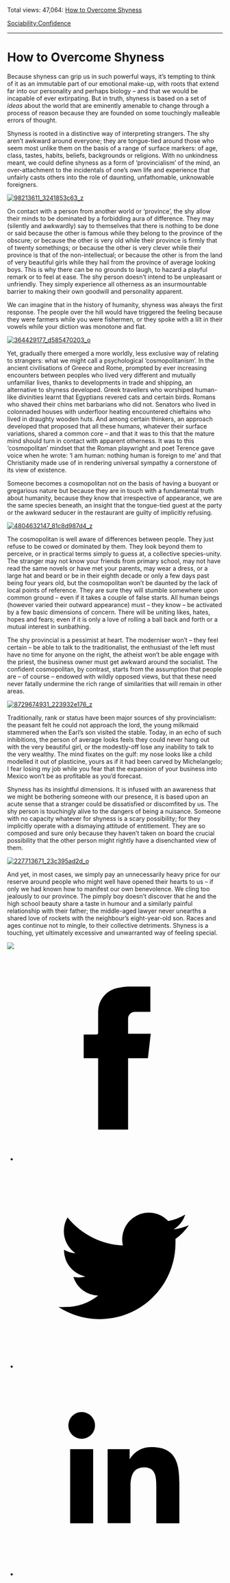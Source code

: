 Total views: 47,064: [How to Overcome Shyness](https://www.theschooloflife.com/thebookoflife/how-to-overcome-shyness/)

[Sociability:](https://www.theschooloflife.com/thebookoflife/category/sociability/)[Confidence](https://www.theschooloflife.com/thebookoflife/category/sociability/confidence/)

* * *

# How to Overcome Shyness
<style>
						.alignnone {
  display: block;
  margin-left: auto;
  margin-right: auto;
  align: center:
}

.addtoany_share_save_container {
display:none;
}

.wp-block-image {
		display: block;
  margin-left: auto;
  margin-right: auto;
  width: 50%;
}

.aligncenter {
display: block;
  margin-left: auto;
  margin-right: auto;
  align: center:
}

@media only screen and (max-width: 500px) {
  .wp-block-image {
		display: block;
  margin-left: auto;
  margin-right: auto;
  width: 100%;
} }

h1 {max-width: 600px !important;
}
.s18-single-post .content-area .site-main article .post-cat-header-display + .old-wrapper p {
    font-size: 1.200em
}
						</style>

Because shyness can grip us in such powerful ways, it’s tempting to think of it as an immutable part of our emotional make-up, with roots that extend far into our personality and perhaps biology – and that we would be incapable of ever extirpating. But in truth, shyness is based on a set of _ideas_ about the world that are eminently amenable to change through a process of reason because they are founded on some touchingly malleable errors of thought.

Shyness is rooted in a distinctive way of interpreting strangers. The shy aren’t awkward around everyone; they are tongue-tied around those who seem most unlike them on the basis of a range of surface markers: of age, class, tastes, habits, beliefs, backgrounds or religions. With no unkindness meant, we could define shyness as a form of ‘provincialism’ of the mind, an over-attachment to the incidentals of one’s own life and experience that unfairly casts others into the role of daunting, unfathomable, unknowable foreigners.

[![98213611_3241853c63_z](https://www.theschooloflife.com/thebookoflife/wp-content/uploads/2016/10/98213611_3241853c63_z.jpg)](http://www.thebookoflife.org/wp-content/uploads/2016/10/98213611_3241853c63_z.jpg)

On contact with a person from another world or ‘province’, the shy allow their minds to be dominated by a forbidding aura of difference. They may (silently and awkwardly) say to themselves that there is nothing to be done or said because the other is famous while they belong to the province of the obscure; or because the other is very old while their province is firmly that of twenty somethings; or because the other is very clever while their province is that of the non-intellectual; or because the other is from the land of very beautiful girls while they hail from the province of average looking boys. This is why there can be no grounds to laugh, to hazard a playful remark or to feel at ease. The shy person doesn’t intend to be unpleasant or unfriendly. They simply experience all otherness as an insurmountable barrier to making their own goodwill and personality apparent.

We can imagine that in the history of humanity, shyness was always the first response. The people over the hill would have triggered the feeling because they were farmers while you were fishermen, or they spoke with a lilt in their vowels while your diction was monotone and flat.

[![364429177_d585470203_o](https://www.theschooloflife.com/thebookoflife/wp-content/uploads/2016/10/364429177_d585470203_o.jpg)](http://www.thebookoflife.org/wp-content/uploads/2016/10/364429177_d585470203_o.jpg)

Yet, gradually there emerged a more worldly, less exclusive way of relating to strangers: what we might call a psychological ‘cosmopolitanism’. In the ancient civilisations of Greece and Rome, prompted by ever increasing encounters between peoples who lived very different and mutually unfamiliar lives, thanks to developments in trade and shipping, an alternative to shyness developed. Greek travellers who worshiped human-like divinities learnt that Egyptians revered cats and certain birds. Romans who shaved their chins met barbarians who did not. Senators who lived in colonnaded houses with underfloor heating encountered chieftains who lived in draughty wooden huts. And among certain thinkers, an approach developed that proposed that all these humans, whatever their surface variations, shared a common core – and that it was to this that the mature mind should turn in contact with apparent otherness. It was to this ‘cosmopolitan’ mindset that the Roman playwright and poet Terence gave voice when he wrote: ‘I am human: nothing human is foreign to me’ and that Christianity made use of in rendering universal sympathy a cornerstone of its view of existence.

Someone becomes a cosmopolitan not on the basis of having a buoyant or gregarious nature but because they are in touch with a fundamental truth about humanity, because they know that irrespective of appearance, we are the same species beneath, an insight that the tongue-tied guest at the party or the awkward seducer in the restaurant are guilty of implicitly refusing.

[![4804632147_81c8d987d4_z](https://www.theschooloflife.com/thebookoflife/wp-content/uploads/2016/10/4804632147_81c8d987d4_z.jpg)](http://www.thebookoflife.org/wp-content/uploads/2016/10/4804632147_81c8d987d4_z.jpg)

The cosmopolitan is well aware of differences between people. They just refuse to be cowed or dominated by them. They look beyond them to perceive, or in practical terms simply to guess at, a collective species-unity. The stranger may not know your friends from primary school, may not have read the same novels or have met your parents, may wear a dress, or a large hat and beard or be in their eighth decade or only a few days past being four years old, but the cosmopolitan won’t be daunted by the lack of local points of reference. They are sure they will stumble somewhere upon common ground – even if it takes a couple of false starts. All human beings (however varied their outward appearance) must – they know – be activated by a few basic dimensions of concern. There will be uniting likes, hates, hopes and fears; even if it is only a love of rolling a ball back and forth or a mutual interest in sunbathing.

The shy provincial is a pessimist at heart. The moderniser won’t – they feel certain – be able to talk to the traditionalist, the enthusiast of the left must have no time for anyone on the right, the atheist won’t be able engage with the priest, the business owner must get awkward around the socialist. The confident cosmopolitan, by contrast, starts from the assumption that people are – of course – endowed with wildly opposed views, but that these need never fatally undermine the rich range of similarities that will remain in other areas.

[![8729674931_223932e176_z](https://www.theschooloflife.com/thebookoflife/wp-content/uploads/2016/10/8729674931_223932e176_z.jpg)](http://www.thebookoflife.org/wp-content/uploads/2016/10/8729674931_223932e176_z.jpg)

Traditionally, rank or status have been major sources of shy provincialism: the peasant felt he could not approach the lord, the young milkmaid stammered when the Earl’s son visited the stable. Today, in an echo of such inhibitions, the person of average looks feels they could never hang out with the very beautiful girl, or the modestly-off lose any inability to talk to the very wealthy. The mind fixates on the gulf: my nose looks like a child modelled it out of plasticine, yours as if it had been carved by Michelangelo; I fear losing my job while you fear that the expansion of your business into Mexico won’t be as profitable as you’d forecast.

Shyness has its insightful dimensions. It is infused with an awareness that we might be bothering someone with our presence, it is based upon an acute sense that a stranger could be dissatisfied or discomfited by us. The shy person is touchingly alive to the dangers of being a nuisance. Someone with no capacity whatever for shyness is a scary possibility; for they implicitly operate with a dismaying attitude of entitlement. They are so composed and sure only because they haven’t taken on board the crucial possibility that the other person might rightly have a disenchanted view of them.

[![227713671_23c395ad2d_o](https://www.theschooloflife.com/thebookoflife/wp-content/uploads/2016/10/227713671_23c395ad2d_o.jpg)](http://www.thebookoflife.org/wp-content/uploads/2016/10/227713671_23c395ad2d_o.jpg)

And yet, in most cases, we simply pay an unnecessarily heavy price for our reserve around people who might well have opened their hearts to us – if only we had known how to manifest our own benevolence. We cling too jealously to our province. The pimply boy doesn’t discover that he and the high school beauty share a taste in humour and a similarly painful relationship with their father; the middle-aged lawyer never unearths a shared love of rockets with the neighbour’s eight-year-old son. Races and ages continue not to mingle, to their collective detriments. Shyness is a touching, yet ultimately excessive and unwarranted way of feeling special.

[![](https://img.youtube.com/vi/I4I-nwdBjuw/0.jpg)](https://www.youtube.com/embed/I4I-nwdBjuw '')
<style>
    .iframe-class { display: block !important; }
</style>

- [<svg xmlns="http://www.w3.org/2000/svg" viewbox="0 0 26 26"><title>Facebook</title>
                    <g>
                        <path d="M8.38,10H9.92c.2,0,.29,0,.29-.28,0-.82,0-1.64,0-2.46a3.05,3.05,0,0,1,2.57-3.15A7.22,7.22,0,0,1,14,3.95c.86,0,1.71,0,2.57,0h.25v3.2h-2A.85.85,0,0,0,14,8c0,.62,0,1.24,0,1.91h2.87L16.51,13H14v9H10.21V13H8.38Z"></path>
                    </g>
                </svg>](http://www.facebook.com/sharer/sharer.php?u=https://www.theschooloflife.com/thebookoflife/how-to-overcome-shyness/)
- [<svg xmlns="http://www.w3.org/2000/svg" viewbox="0 0 26 26"><title>Twitter</title>
                    <path d="M21.69,7.9a6.75,6.75,0,0,1-1.94.53,3.39,3.39,0,0,0,1.48-1.87,6.76,6.76,0,0,1-2.14.82,3.38,3.38,0,0,0-5.75,3.08,9.59,9.59,0,0,1-7-3.53,3.38,3.38,0,0,0,1,4.51A3.36,3.36,0,0,1,5.89,11v0A3.38,3.38,0,0,0,8.6,14.37a3.39,3.39,0,0,1-1.53.06,3.38,3.38,0,0,0,3.15,2.35A6.78,6.78,0,0,1,6,18.22a6.87,6.87,0,0,1-.81,0A9.6,9.6,0,0,0,20,10.08q0-.22,0-.44A6.86,6.86,0,0,0,21.69,7.9Z"></path>
                </svg>](http://twitter.com/share?url=https://www.theschooloflife.com/thebookoflife/how-to-overcome-shyness/&text=&via=theschooloflife)
- [<svg xmlns="http://www.w3.org/2000/svg" viewbox="0 0 26 26"><title>LinkedIn</title>
<path class="cls-2" d="M6.67,10H9.58v9.36H6.67ZM8.13,5.32A1.69,1.69,0,1,1,6.44,7,1.69,1.69,0,0,1,8.13,5.32"></path><path class="cls-2" d="M11.41,10H14.2v1.28h0A3.06,3.06,0,0,1,17,9.75c2.95,0,3.49,1.94,3.49,4.46v5.14H17.57V14.79c0-1.09,0-2.48-1.51-2.48s-1.75,1.18-1.75,2.4v4.63H11.41Z"></path></svg>](https://www.linkedin.com/shareArticle?mini=true&url=https://www.theschooloflife.com/thebookoflife/how-to-overcome-shyness/)
